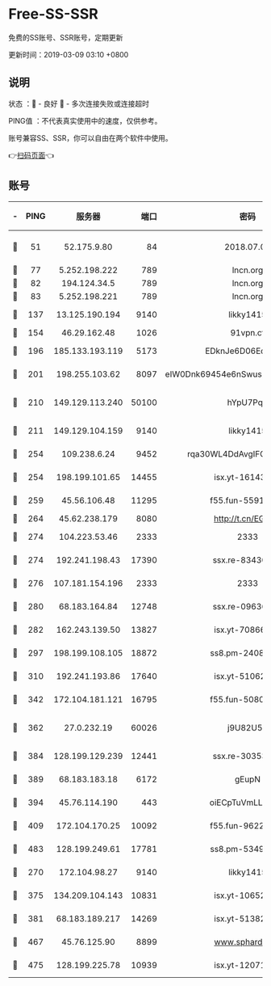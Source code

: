 # Free-SS-SSR

免费的SS账号、SSR账号，定期更新

更新时间：2019-03-09 03:10 +0800

## 说明

状态     ：🙂 - 良好 🙁 - 多次连接失败或连接超时

PING值   ：不代表真实使用中的速度，仅供参考。

账号兼容SS、SSR，你可以自由在两个软件中使用。

👉[扫码页面](https://liesauer.github.io/Free-SS-SSR/)👈

## 账号

|-|PING|服务器|端口|密码|加密方式|区域|
|:----:|:----:|:-----:|-----:|:----:|:----:|:----:|
|🙂|51|52.175.9.80|84|2018.07.07|chacha20-ietf-poly1305|HK|
|🙂|77|5.252.198.222|789|lncn.org|rc4|JP|
|🙂|82|194.124.34.5|789|lncn.org|rc4|JP|
|🙂|83|5.252.198.221|789|lncn.org|rc4|JP|
|🙂|137|13.125.190.194|9140|likky1415|aes-256-cfb|KR|
|🙂|154|46.29.162.48|1026|91vpn.cf|rc4-md5|RU|
|🙂|196|185.133.193.119|5173|EDknJe6D06EoWDaw|aes-256-cfb|US|
|🙂|201|198.255.103.62|8097|eIW0Dnk69454e6nSwuspv9DmS201tQ0D|aes-256-cfb|US|
|🙂|210|149.129.113.240|50100|hYpU7PqP|chacha20-ietf-poly1305|CN|
|🙂|211|149.129.104.159|9140|likky1415|aes-256-cfb|CN|
|🙂|254|109.238.6.24|9452|rqa30WL4DdAvgIFG6Fs3znzTa|aes-256-cfb|FR|
|🙂|254|198.199.101.65|14455|isx.yt-16143744|aes-256-cfb|US|
|🙂|259|45.56.106.48|11295|f55.fun-55916918|aes-256-cfb|US|
|🙂|264|45.62.238.179|8080|http://t.cn/EGJIyrl|rc4-md5|CA|
|🙂|274|104.223.53.46|2333|2333|aes-256-cfb|US|
|🙂|274|192.241.198.43|17390|ssx.re-83430216|aes-256-cfb|US|
|🙂|276|107.181.154.196|2333|2333|aes-256-cfb|US|
|🙂|280|68.183.164.84|12748|ssx.re-09636957|aes-256-cfb|US|
|🙂|282|162.243.139.50|13827|isx.yt-70866658|aes-256-cfb|US|
|🙂|297|198.199.108.105|18872|ss8.pm-24089859|aes-256-cfb|US|
|🙂|310|192.241.193.86|17640|isx.yt-51062098|aes-256-cfb|US|
|🙂|342|172.104.181.121|16795|f55.fun-50803874|aes-256-cfb|SG|
|🙂|362|27.0.232.19|60026|j9U82U53|xchacha20-ietf-poly1305|HK|
|🙂|384|128.199.129.239|12441|ssx.re-30353118|aes-256-cfb|SG|
|🙂|389|68.183.183.18|6172|gEupN|aes-256-cfb|SG|
|🙂|394|45.76.114.190|443|oiECpTuVmLLxk4Ts|aes-256-cfb|AU|
|🙂|409|172.104.170.25|10092|f55.fun-96225402|aes-256-cfb|SG|
|🙂|483|128.199.249.61|17781|ss8.pm-53490777|aes-256-cfb|SG|
|🙂|270|172.104.98.27|9140|likky1415|aes-256-cfb|JP|
|🙂|375|134.209.104.143|10831|isx.yt-10652136|aes-256-cfb|SG|
|🙂|381|68.183.189.217|14269|isx.yt-51382941|aes-256-cfb|SG|
|🙂|467|45.76.125.90|8899|www.sphard.com|aes-256-cfb|AU|
|🙂|475|128.199.225.78|10939|isx.yt-12071162|aes-256-cfb|SG|

